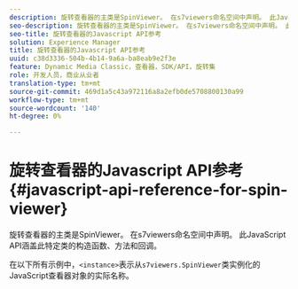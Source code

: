 ```yaml
---
description: 旋转查看器的主类是SpinViewer。 在s7viewers命名空间中声明。 此JavaScript API涵盖此特定类的构造函数、方法和回调。
seo-description: 旋转查看器的主类是SpinViewer。 在s7viewers命名空间中声明。 此JavaScript API涵盖此特定类的构造函数、方法和回调。
seo-title: 旋转查看器的Javascript API参考
solution: Experience Manager
title: 旋转查看器的Javascript API参考
uuid: c38d3336-504b-4b14-9a6a-ba8eab9e2f3e
feature: Dynamic Media Classic，查看器，SDK/API，旋转集
role: 开发人员，商业从业者
translation-type: tm+mt
source-git-commit: 469d1a5c43a972116a8a2efb0de5708800130a99
workflow-type: tm+mt
source-wordcount: '140'
ht-degree: 0%

---
```



# 旋转查看器的Javascript API参考{#javascript-api-reference-for-spin-viewer}

旋转查看器的主类是SpinViewer。 在s7viewers命名空间中声明。 此JavaScript API涵盖此特定类的构造函数、方法和回调。

在以下所有示例中，`<instance>`表示从`s7viewers.SpinViewer`类实例化的JavaScript查看器对象的实际名称。
